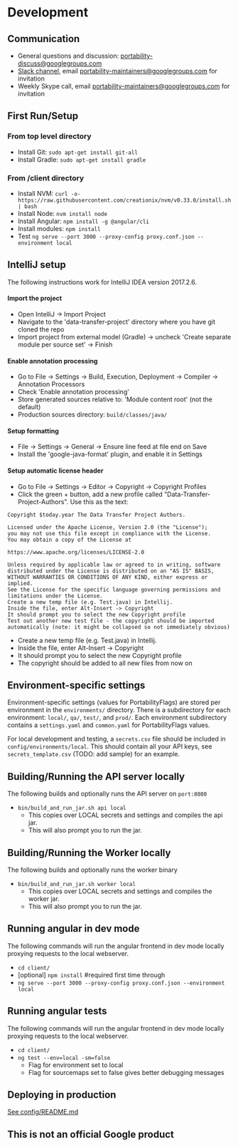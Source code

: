 
# Development

## Communication

 * General questions and discussion: [portability-discuss@googlegroups.com](mailto:portability-discuss@googlegroups.com)
 * [Slack channel](https://portability.slack.com), email
   [portability-maintainers@googlegroups.com](mailto:portability-maintainers@googlegroups.com) for invitation
 * Weekly Skype call, email [portability-maintainers@googlegroups.com](mailto:portability-maintainers@googlegroups.com)
   for invitation

## First Run/Setup

###  From top level directory
* Install Git: `sudo apt-get install git-all`
* Install Gradle: `sudo apt-get install gradle`

### From /client directory
 * Install NVM: `curl -o- https://raw.githubusercontent.com/creationix/nvm/v0.33.0/install.sh | bash`
 * Install Node: `nvm install node`
 * Install Angular: `npm install -g @angular/cli`
 * Install modules: `npm install`
 * Test `ng serve --port 3000 --proxy-config proxy.conf.json --environment local`
 
## IntelliJ setup
The following instructions work for IntelliJ IDEA version 2017.2.6.

#### Import the project
 * Open IntelliJ -> Import Project
 * Navigate to the 'data-transfer-project' directory where you have git cloned the repo
 * Import project from external model (Gradle) -> uncheck 'Create separate module per source set' -> Finish
 
#### Enable annotation processing
 * Go to File -> Settings -> Build, Execution, Deployment -> Compiler -> Annotation Processors
 * Check 'Enable annotation processing'
 * Store generated sources relative to: 'Module content root' (not the default)
 * Production sources directory: `build/classes/java/`

#### Setup formatting
* File -> Settings -> General -> Ensure line feed at file end on Save
* Install the 'google-java-format' plugin, and enable it in Settings

#### Setup automatic license header
* Go to File -> Settings -> Editor -> Copyright -> Copyright Profiles
* Click the green + button, add a new profile called "Data-Transfer-Project-Authors". Use this as the text:

```
Copyright $today.year The Data Transfer Project Authors.

Licensed under the Apache License, Version 2.0 (the "License");
you may not use this file except in compliance with the License.
You may obtain a copy of the License at

https://www.apache.org/licenses/LICENSE-2.0

Unless required by applicable law or agreed to in writing, software
distributed under the License is distributed on an "AS IS" BASIS,
WITHOUT WARRANTIES OR CONDITIONS OF ANY KIND, either express or implied.
See the License for the specific language governing permissions and
limitations under the License.
Create a new temp file (e.g. Test.java) in Intellij.
Inside the file, enter Alt-Insert -> Copyright
It should prompt you to select the new Copyright profile
Test out another new test file - the copyright should be imported automatically (note: it might be collapsed so not immediately obvious)
```
* Create a new temp file (e.g. Test.java) in Intellij.
* Inside the file, enter Alt-Insert -> Copyright
* It should prompt you to select the new Copyright profile
* The copyright should be added to all new files from now on

## Environment-specific settings
Environment-specific settings (values for PortabilityFlags) are stored
per environment in the `environments/` directory. There is a subdirectory
for each environment: `local/`, `qa/`, `test/`, and `prod/`. Each environment
subdirectory contains a `settings.yaml` and `common.yaml` for PortabilityFlags values.

For local development and testing, a `secrets.csv` file should be included in `config/environments/local`.
This should contain all your API keys, see `secrets_template.csv` (TODO: add sample) for an example.

## Building/Running the API server locally
The following builds and optionally runs the API server on `port:8080`

 * `bin/build_and_run_jar.sh api local`
   * This copies over LOCAL secrets and settings and compiles the api jar.
   * This will also prompt you to run the jar.

## Building/Running the Worker locally
The following builds and optionally runs the worker binary

 * `bin/build_and_run_jar.sh worker local`
   * This copies over LOCAL secrets and settings and compiles the worker jar.
   * This will also prompt you to run the jar.

## Running angular in dev mode

The following commands will run the angular frontend in dev mode locally proxying requests to the local webserver.

* `cd client/`
* [optional] `npm install` #required first time through
* `ng serve --port 3000 --proxy-config proxy.conf.json --environment local`

## Running angular tests

The following commands will run the angular frontend in dev mode locally proxying requests to the local webserver.

* `cd client/`
* `ng test --env=local -sm=false`
  * Flag for environment set to local
  * Flag for sourcemaps set to false gives better debugging messages

## Deploying in production

[See config/README.md](../config/README.md)

## This is not an official Google product
